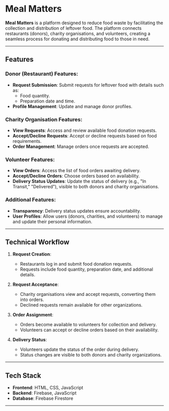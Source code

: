 # Meal Matters

**Meal Matters** is a platform designed to reduce food waste by facilitating the collection and distribution of leftover food. The platform connects restaurants (donors), charity organisations, and volunteers, creating a seamless process for donating and distributing food to those in need.

---

## Features

### Donor (Restaurant) Features:
- **Request Submission**: Submit requests for leftover food with details such as:
  - Food quantity.
  - Preparation date and time.
- **Profile Management**: Update and manage donor profiles.

### Charity Organisation Features:
- **View Requests**: Access and review available food donation requests.
- **Accept/Decline Requests**: Accept or decline requests based on food requirements.
- **Order Management**: Manage orders once requests are accepted.

### Volunteer Features:
- **View Orders**: Access the list of food orders awaiting delivery.
- **Accept/Decline Orders**: Choose orders based on availability.
- **Delivery Status Updates**: Update the status of delivery (e.g., "In Transit," "Delivered"), visible to both donors and charity organisations.

### Additional Features:
- **Transparency**: Delivery status updates ensure accountability.
- **User Profiles**: Allow users (donors, charities, and volunteers) to manage and update their personal information.

---

## Technical Workflow

1. **Request Creation**:
   - Restaurants log in and submit food donation requests.
   - Requests include food quantity, preparation date, and additional details.

2. **Request Acceptance**:
   - Charity organisations view and accept requests, converting them into orders.
   - Declined requests remain available for other organizations.

3. **Order Assignment**:
   - Orders become available to volunteers for collection and delivery.
   - Volunteers can accept or decline orders based on their availability.

4. **Delivery Status**:
   - Volunteers update the status of the order during delivery.
   - Status changes are visible to both donors and charity organizations.

---

## Tech Stack

- **Frontend**: HTML, CSS, JavaScript
- **Backend**: Firebase, JavaScript
- **Database**: Firebase Firestore

---
